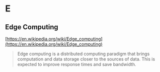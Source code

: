 # E

## Edge Computing

[https://en.wikipedia.org/wiki/Edge_computing](https://en.wikipedia.org/wiki/Edge_computing)

> Edge computing is a distributed computing paradigm that brings computation and data storage closer to the sources of data.
> This is expected to improve response times and save bandwidth.
